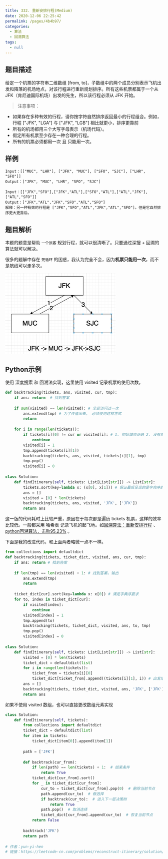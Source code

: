 ```yaml
---
title: 332. 重新安排行程(Medium)
date: 2020-12-06 22:25:42
permalink: /pages/4b4b97/
categories: 
  - 算法
  - 回溯算法
tags: 
  - null
---
```


## 题目描述

给定一个机票的字符串二维数组 [from, to]，子数组中的两个成员分别表示飞机出发和降落的机场地点，对该行程进行重新规划排序。所有这些机票都属于一个从 JFK（肯尼迪国际机场）出发的先生，所以该行程必须从 JFK 开始。

> 注意事项：

- 如果存在多种有效的行程，请你按字符自然排序返回最小的行程组合。例如，行程 ["JFK", "LGA"] 与 ["JFK", "LGB"] 相比就更小，排序更靠前
- 所有的机场都用三个大写字母表示（机场代码）。
- 假定所有机票至少存在一种合理的行程。
- 所有的机票必须都用一次 且 只能用一次。

## 样例

```
Input：[["MUC", "LHR"], ["JFK", "MUC"], ["SFO", "SJC"], ["LHR", "SFO"]]
Output：["JFK", "MUC", "LHR", "SFO", "SJC"]

Input：[["JFK","SFO"],["JFK","ATL"],["SFO","ATL"],["ATL","JFK"],["ATL","SFO"]]
Output：["JFK","ATL","JFK","SFO","ATL","SFO"]
解释：另一种有效的行程是 ["JFK","SFO","ATL","JFK","ATL","SFO"]。但是它自然排序更大更靠后。
```

## 题目解析

本题的题意是帮助 `一个旅客` 规划行程，就可以很清晰了。只要通过深搜 +  回溯的算法就可以解决。

很多的题解中存在 `死循环` 的困惑，我认为完全不会，因为**机票只能用一次**，而不是航线可以走多次。

<img src="./assets/img/image-20201206223659679.png" alt="image-20201206223659679" style="zoom:50%;" />

## Python示例

使用 深度搜索 和 回溯法实现，这里使用 visited 记录机票的使用次数。

```python
def backtracking(tickets, ans, visited, cur, tmp):
    if ans: return  # 找到答案
    
    if sum(visited) == len(visited): # 全部访问过一次
        ans.extend(tmp) # 为了传值出去， 必须使用这样方式
        return 
 
    for i in range(len(tickets)):
        if tickets[i][0] != cur or visited[i]: # 1. 初始城市正确 2. 没有乘坐过
            continue
        visited[i] = 1
        tmp.append(tickets[i][1])
        backtracking(tickets, ans, visited, tickets[i][1], tmp)
        tmp.pop()
        visited[i] = 0

class Solution:
    def findItinerary(self, tickets: List[List[str]]) -> List[str]:
        tickets.sort(key=lambda x: (x[0], x[1])) # 保证最后呈现的是字典序的结果
        ans = []
        visited = [0] * len(tickets)
        backtracking(tickets, ans, visited, 'JFK', ['JFK'])
        return ans 
```

这一版的代码耗时上比较严重，原因在于每次都是遍历 tickets 机票，这样的效率比较低。一般都采用 哈希表 记录飞机的起飞地。如[回溯算法：重新安排行程](https://mp.weixin.qq.com/s?__biz=MzUxNjY5NTYxNA==&mid=2247485596&idx=1&sn=4a6ab3905fb1076cbb7f78673ef8afad&scene=21#wechat_redirect) 、[python回溯算法，击败95.23%](https://leetcode-cn.com/problems/reconstruct-itinerary/solution/pythonhui-su-suan-fa-ji-bai-9523-by-yun-yi-hen/) 。

下面是我的改进代码，和上面两者略微一点不一样。

```python
from collections import defaultdict
def backtracking(tickets, ticket_dict, visited, ans, cur, tmp):
    if ans: return # 找到答案

    if len(tmp) == len(visited) + 1: # 找到答案，输出
        ans.extend(tmp)
        return 
    
    ticket_dict[cur].sort(key=lambda x: x[0]) # 满足字典序要求
    for to, index in ticket_dict[cur]:
        if visited[index]:
            continue
        visited[index] = 1
        tmp.append(to)
        backtracking(tickets, ticket_dict, visited, ans, to, tmp)
        tmp.pop()
        visited[index] = 0

class Solution:
    def findItinerary(self, tickets: List[List[str]]) -> List[str]:
        visited = [0] * len(tickets)
        ticket_dict = defaultdict(list)
        for i in range(len(tickets)):
            ticket_from = tickets[i][0]
            ticket_dict[ticket_from].append((tickets[i][1], i)) # 出发站: (终点站, 车票序号) 
        ans = [] 
        backtracking(tickets, ticket_dict, visited, ans, 'JFK', ['JFK'])
        return ans
```

 如果不使用 visited 数组，也可以直接更改数组元素实现

```python
class Solution:
    def findItinerary(self, tickets):
        from collections import defaultdict
        ticket_dict = defaultdict(list)
        for item in tickets:
            ticket_dict[item[0]].append(item[1])

        path = ['JFK']

        def backtrack(cur_from):
            if len(path) == len(tickets) + 1:  # 结束条件
                return True
            ticket_dict[cur_from].sort()
            for _ in ticket_dict[cur_from]:
                cur_to = ticket_dict[cur_from].pop(0)  # 删除当前节点
                path.append(cur_to)  # 做选择
                if backtrack(cur_to):  # 进入下一层决策树
                    return True
                path.pop()  # 取消选择
                ticket_dict[cur_from].append(cur_to)  # 恢复当前节点
            return False

        backtrack('JFK')
        return path

# 作者：yun-yi-hen
# 链接：https://leetcode-cn.com/problems/reconstruct-itinerary/solution/pythonhui-su-suan-fa-ji-bai-9523-by-yun-yi-hen/
```

